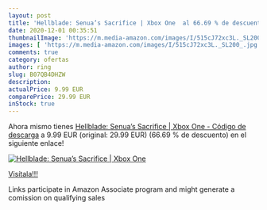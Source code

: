 ```yaml
---
layout: post
title: 'Hellblade: Senua’s Sacrifice | Xbox One  al 66.69 % de descuento'
date: 2020-12-01 00:35:51
thumbnailImage: 'https://m.media-amazon.com/images/I/515cJ72xc3L._SL200_.jpg'
images: [ 'https://m.media-amazon.com/images/I/515cJ72xc3L._SL200_.jpg' ]
comments: true
category: ofertas
author: ring
slug: B07QB4DHZW
description:
actualPrice: 9.99 EUR
comparePrice: 29.99 EUR
inStock: true
---
```


Ahora mismo tienes [Hellblade: Senua’s Sacrifice | Xbox One - Código de descarga](https://www.amazon.es/dp/B07QB4DHZW/?tag=tolees-21) a 9.99 EUR (original: 29.99 EUR) (66.69 %  de descuento) en el siguiente enlace!

[![Hellblade: Senua’s Sacrifice | Xbox One ](https://m.media-amazon.com/images/I/515cJ72xc3L._SL200_.jpg)](https://www.amazon.es/dp/B07QB4DHZW/?tag=tolees-21)

[Visítala!!!](https://www.amazon.es/dp/B07QB4DHZW/?tag=tolees-21)

Links participate in Amazon Associate program and might generate a comission on qualifying sales
